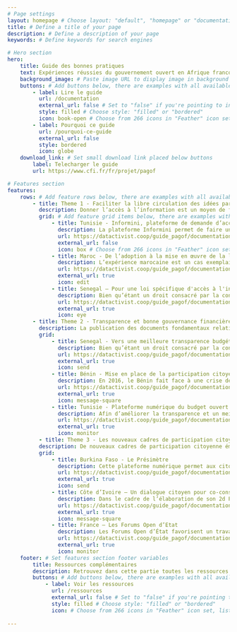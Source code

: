 ```yaml
---
# Page settings
layout: homepage # Choose layout: "default", "homepage" or "documentation-archive"
title: # Define a title of your page
description: # Define a description of your page
keywords: # Define keywords for search engines

# Hero section
hero:
    title: Guide des bonnes pratiques
    text: Expériences réussies du gouvernement ouvert en Afrique francophone
    background_image: # Paste image URL to display image in background of hero section
    buttons: # Add buttons below, there are examples with all available options
        - label: Lire le guide
          url: /documentation
          external_url: false # Set to "false" if you're pointing to inner page
          style: filled # Choose style: "filled" or "bordered"
          icon: book-open # Choose from 266 icons in "Feather" icon set, list of all icons is available here - https://feathericons.com
        - label: Pourquoi ce guide
          url: /pourquoi-ce-guide
          external_url: false
          style: bordered
          icon: globe
    download_link: # Set small download link placed below buttons
        label: Telecharger le guide
        url: https://www.cfi.fr/fr/projet/pagof

# Features section
features:
    rows: # Add feature rows below, there are examples with all available options
        - title: Theme 1 - Faciliter la libre circulation des idées par le droit d’accès à l’information
          description: Donner l’accès à l’information est un moyen de favoriser la transparence, l’intégrité et la redevabilité ainsi que l’ouverture des données. L’accès à l’information constitue l’un des quatre critères d’éligibilité au PGO.
          grid: # Add feature grid items below, there are examples with all available options
              - title: Tunisie - Informini, plateforme de demande d’accès à l’information 
                description: La plateforme Informini permet de faire une demande d’accès simplifiée à des informations détenues par une organisation publique tunisienne.
                url: https://datactivist.coop/guide_pagof/documentation/1-tunisie-informini-plateforme-acces-information/
                external_url: false
                icon: box # Choose from 266 icons in "Feather" icon set, list of all icons is available here - https://feathericons.com
              - title: Maroc - De l’adoption à la mise en œuvre de la loi d'accès à l'information
                description: L’expérience marocaine est un cas exemplaire de par la consultation permanente de la société civile tout au long du processus de construction de la loi d’accès à l’information.
                url: https://datactivist.coop/guide_pagof/documentation/1-Maroc-loi-acces-information/
                external_url: true
                icon: edit
              - title: Senegal — Pour une loi spécifique d'accès à l'information
                description: Bien qu’étant un droit consacré par la constitution sénégalaise, l’accès à l’information ne fait pas l’objet d’une loi spécifique dans le pays.
                url: https://datactivist.coop/guide_pagof/documentation/1-senegal-rendre-effectif-droit-acces-information/
                external_url: true
                icon: eye
        - title: Theme 2 - Transparence et bonne gouvernance financière
          description: La publication des documents fondamentaux relatifs à la dépense publique et leur mise à jour régulière constituent les éléments de base d'un système budgétaire responsable, transparent et ouvert. Il s’agit d’un des critères d’éligibilité essentiel pour l’adhésion au PGO.
          grid:
              - title: Senegal - Vers une meilleure transparence budgétaire et financière
                description: Bien qu’étant un droit consacré par la constitution sénégalaise, l’accès à l’information ne fait pas l’objet d’une loi spécifique dans le pays.
                url: https://datactivist.coop/guide_pagof/documentation/2-Senegal-transparence-budgetaire-financiere/
                external_url: true
                icon: send
              - title: Bénin - Mise en place de la participation citoyenne dans le budget de l'État
                description: En 2016, le Bénin fait face à une crise de confiance entre citoyens et gouvernement. Découvrez comment la Direction du Budget y fit face en inaugurant un processus de participation citoyenne.
                url: https://datactivist.coop/guide_pagof/documentation/2-Benin-participation-citoyenne-au-budget-de-Etat/
                external_url: true
                icon: message-square
              - title: Tunisie - Plateforme numérique du budget ouvert Mizaniatouna 
                description: Afin d’améliorer la transparence et un meilleur accès à l’information et aux données sur les dépenses publiques, le Ministère des Finances tunisien a lancé le portail Mizaniatouna (notre budget).
                url: https://datactivist.coop/guide_pagof/documentation/2-Tunisie-portail-open-data-Mizaniatouna/
                external_url: true
                icon: monitor
          - title: Theme 3 - Les nouveaux cadres de participation citoyenne
          description: De nouveaux cadres de participation citoyenne émergent et prennent différentes formes, avec pour objectif commun de favoriser la consultation et l’écoute des citoyens.
          grid:
              - title: Burkina Faso - Le Présimètre
                description: Cette plateforme numérique permet aux citoyens de visualiser l’avancée des engagements pris par le Président de la République et son gouvernement et de s'impliquer dans des débats publics télévisés.
                url: https://datactivist.coop/guide_pagof/documentation/3-Burkina-faso-Presimetre/
                external_url: true
                icon: send
              - title: Côte d’Ivoire – Un dialogue citoyen pour co-construire le PAN
                description: Dans le cadre de l’élaboration de son 2d Plan d’Action National,la Côte d’Ivoire a veillé à la participation active de la société civile tout au long du processus.
                url: https://datactivist.coop/guide_pagof/documentation/3-Cote-ivoire-participation-societe-civile/
                external_url: true
                icon: message-square
              - title: France – Les Forums Open d’Etat 
                description: Les Forums Open d’État favorisent un travail collaboratif sur les engagements du PAN. Ils sont ouverts à tous et ont pour objectif de faire se rencontrer régulièrement des agents publics et des acteurs de la société civile sur des thèmes spécifiques.
                url: https://datactivist.coop/guide_pagof/documentation/3-France-Forums-Open-Etat/
                external_url: true
                icon: monitor
    footer: # Set features section footer variables
        title: Ressources complémentaires
        description: Retrouvez dans cette partie toutes les ressources évoquées et partagées pendant le séminaire (présentations PowerPoint, liens utiles, rapports, documents, outils..) ainsi que des outils d'animation, et le livret du participant.
        buttons: # Add buttons below, there are examples with all available options
            - label: Voir les ressources
              url: /ressources
              external_url: false # Set to "false" if you're pointing to inner page
              style: filled # Choose style: "filled" or "bordered"
              icon: # Choose from 266 icons in "Feather" icon set, list of all icons is available here - https://feathericons.com 
              
---
```

